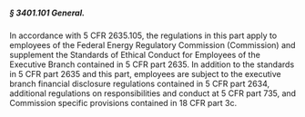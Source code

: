 ##### § 3401.101 General. #####

In accordance with 5 CFR 2635.105, the regulations in this part apply to employees of the Federal Energy Regulatory Commission (Commission) and supplement the Standards of Ethical Conduct for Employees of the Executive Branch contained in 5 CFR part 2635. In addition to the standards in 5 CFR part 2635 and this part, employees are subject to the executive branch financial disclosure regulations contained in 5 CFR part 2634, additional regulations on responsibilities and conduct at 5 CFR part 735, and Commission specific provisions contained in 18 CFR part 3c.